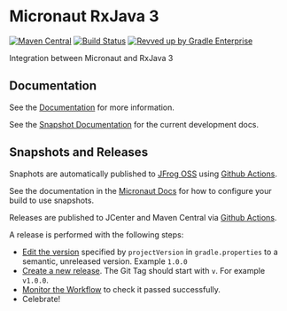 # Micronaut RxJava 3

[![Maven Central](https://img.shields.io/maven-central/v/io.micronaut.rxjava3/micronaut-rxjava3.svg?label=Maven%20Central)](https://search.maven.org/search?q=g:%22io.micronaut.rxjava3%22%20AND%20a:%22micronaut-rxjava3%22)
[![Build Status](https://github.com/micronaut-projects/micronaut-rxjava3/workflows/Java%20CI/badge.svg)](https://github.com/micronaut-projects/micronaut-rxjava3/actions)
[![Revved up by Gradle Enterprise](https://img.shields.io/badge/Revved%20up%20by-Gradle%20Enterprise-06A0CE?logo=Gradle&labelColor=02303A)](https://ge.micronaut.io/scans)

Integration between Micronaut and RxJava 3 

## Documentation

See the [Documentation](https://micronaut-projects.github.io/micronaut-rxjava3/1.0.x/guide/) for more information. 

See the [Snapshot Documentation](https://micronaut-projects.github.io/micronaut-rxjava3/snapshot/guide/) for the current development docs.

## Snapshots and Releases

Snaphots are automatically published to [JFrog OSS](https://oss.jfrog.org/artifactory/oss-snapshot-local/) using [Github Actions](https://github.com/micronaut-projects/micronaut-rxjava3/actions).

See the documentation in the [Micronaut Docs](https://docs.micronaut.io/latest/guide/index.html#usingsnapshots) for how to configure your build to use snapshots.

Releases are published to JCenter and Maven Central via [Github Actions](https://github.com/micronaut-projects/micronaut-rxjava3/actions).

A release is performed with the following steps:

- [Edit the version](https://github.com/micronaut-projects/micronaut-rxjava3/edit/master/gradle.properties) specified by `projectVersion` in `gradle.properties` to a semantic, unreleased version. Example `1.0.0`
- [Create a new release](https://github.com/micronaut-projects/micronaut-rxjava3/releases/new). The Git Tag should start with `v`. For example `v1.0.0`.
- [Monitor the Workflow](https://github.com/micronaut-projects/micronaut-rxjava3/actions?query=workflow%3ARelease) to check it passed successfully.
- Celebrate!
